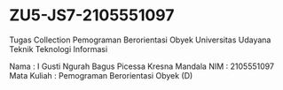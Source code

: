 # ZU5-JS7-2105551097
Tugas Collection Pemograman Berorientasi Obyek
Universitas Udayana
Teknik
Teknologi Informasi

Nama : I Gusti Ngurah Bagus Picessa Kresna Mandala
NIM : 2105551097
Mata Kuliah : Pemograman Berorientasi Obyek (D)
